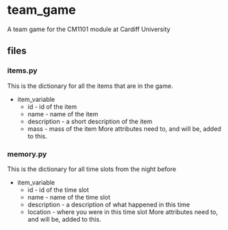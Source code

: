 # team_game
A team game for the CM1101 module at Cardiff University

## files

### items.py
This is the dictionary for all the items that are in the game.
- item_variable
    - id - id of the item
    - name - name of the item
    - description - a short description of the item
    - mass - mass of the item
More attributes need to, and will be, added to this.    
    
    
### memory.py
This is the dictionary for all time slots from the night before
- item_variable
    - id - id of the time slot
    - name - name of the time slot
    - description - a description of what happened in this time
    - location - where you were in this time slot
More attributes need to, and will be, added to this.    
